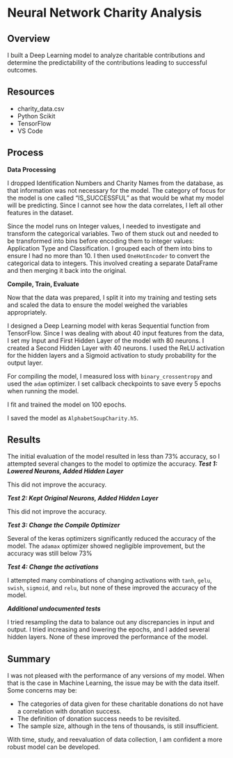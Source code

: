 # Neural Network Charity Analysis

## Overview
I built a Deep Learning model to analyze charitable contributions and determine the predictability of the contributions leading to successful outcomes.

## Resources
- charity_data.csv
- Python Scikit
- TensorFlow
- VS Code

## Process
**Data Processing**

I dropped Identification Numbers and Charity Names from the database, as that information was not necessary for the model. The category of focus for the model is one called “IS_SUCCESSFUL” as that would be what my model will be predicting.  Since I cannot see how the data correlates, I left all other features in the dataset.

Since the model runs on Integer values, I needed to investigate and transform the categorical variables.  Two of them stuck out and needed to be transformed into bins before encoding them to integer values: Application Type and Classification.  I grouped each of them into bins to ensure I had no more than 10.  I then used `OneHotEncoder` to convert the categorical data to integers.  This involved creating a separate DataFrame and then merging it back into the original.

**Compile, Train, Evaluate**

Now that the data was prepared, I split it into my training and testing sets and scaled the data to ensure the model weighed the variables appropriately.

I designed a Deep Learning model with keras Sequential function from TensorFlow.  Since I was dealing with about 40 input features from the data, I set my Input and First Hidden Layer of the model with 80 neurons.  I created a Second Hidden Layer with 40 neurons.  I used the ReLU activation for the hidden layers and a Sigmoid activation to study probability for the output layer.

For compiling the model, I measured loss with `binary_crossentropy` and used the `adam` optimizer.  I set callback checkpoints to save every 5 epochs when running the model.

I fit and trained the model on 100 epochs.

I saved the model as `AlphabetSoupCharity.h5`.

## Results
The initial evaluation of the model resulted in less than 73% accuracy, so I attempted several changes to the model to optimize the accuracy.
***Test 1: Lowered Neurons, Added Hidden Layer***

This did not improve the accuracy.

***Test 2: Kept Original Neurons, Added Hidden Layer***

This did not improve the accuracy.

***Test 3: Change the Compile Optimizer***

Several of the keras optimizers significantly reduced the accuracy of the model.  The `adamax` optimizer showed negligible improvement, but the accuracy was still below 73%

***Test 4: Change the activations***

I attempted many combinations of changing activations with `tanh`, `gelu`, `swish`, `sigmoid`, and `relu`, but none of these improved the accuracy of the model.

***Additional undocumented tests***

I tried resampling the data to balance out any discrepancies in input and output.  I tried increasing and lowering the epochs, and I added several hidden layers.  None of these improved the performance of the model.

## Summary
I was not pleased with the performance of any versions of my model.  When that is the case in Machine Learning, the issue may be with the data itself.  Some concerns may be:

- The categories of data given for these charitable donations do not have a correlation with donation success.  
- The definition of donation success needs to be revisited.  
- The sample size, although in the tens of thousands, is still insufficient.

With time, study, and reevaluation of data collection, I am confident a more robust model can be developed.

